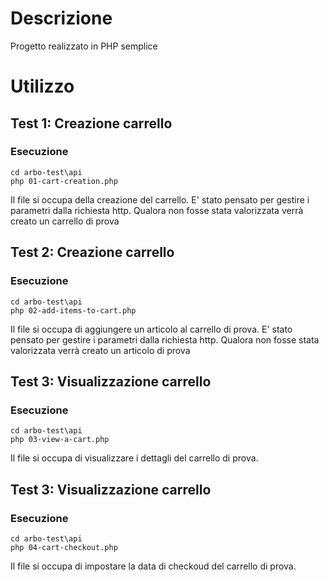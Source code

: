 # Descrizione

Progetto realizzato in PHP semplice

# Utilizzo

## Test 1: Creazione carrello

### Esecuzione

```console
cd arbo-test\api
php 01-cart-creation.php
```

Il file si occupa della creazione del carrello. E' stato pensato per gestire i parametri dalla richiesta http.
Qualora non fosse stata valorizzata verrà creato un carrello di prova

## Test 2: Creazione carrello

### Esecuzione

```console
cd arbo-test\api
php 02-add-items-to-cart.php
```

Il file si occupa di aggiungere un articolo al carrello di prova.
E' stato pensato per gestire i parametri dalla richiesta http.
Qualora non fosse stata valorizzata verrà creato un articolo di prova

## Test 3: Visualizzazione carrello

### Esecuzione

```console
cd arbo-test\api
php 03-view-a-cart.php
```

Il file si occupa di visualizzare i dettagli del carrello di prova.

## Test 3: Visualizzazione carrello

### Esecuzione

```console
cd arbo-test\api
php 04-cart-checkout.php
```

Il file si occupa di impostare la data di checkoud del carrello di prova.
